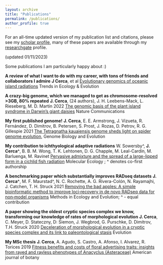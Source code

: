 ```yaml
---
layout: archive
title: "Publications"
permalink: /publications/
author_profile: true
---
```


For an all-time updated version of my publication list and citations, please see my [scholar profile](https://scholar.google.pt/citations?user=ZI1vWPEAAAAJ&hl=en), many of these papers are available through my [researchgate](https://www.researchgate.net/profile/Jose_Cerca) profile.

(updated 01/11/2023)

Some publications I am particularly happy about :)

**A review of what I want to do with my career, with tons of friends and collaborators I admire** **J Cerca**, et al [Evolutionary genomics of oceanic island radiations](https://www.sciencedirect.com/science/article/pii/S0169534723000320) Trends in Ecology & Evolution	

**A crazy-big genome, which we managed to get as chromosome-resolved >3GB, 80% repeated** **J. Cerca**, (24 authors), J. H. Leebens-Mack, L. Rieseberg, M. D. Martin 2022 [The genomic basis of the plant island syndrome in Darwin’s giant daisies](https://www.nature.com/articles/s41467-022-31280-w) Nature Communications

**My first published genome!** **J. Cerca**, E. E. Armstrong, J. Vizueta, R. Fernández, D. Dimitrov, B. Petersen, S. Prost, J. Rozas, D. Petrov, R. G. Gillespie 2021 [The Tetragnatha kauaiensis genome sheds light on spider genome evolution](https://academic.oup.com/gbe/article/13/12/evab262/6443144), Genome Biology and Evolution

**My contribution to ichthyological adaptive radiations** W. Sowersby^, **J. Cerca^**, B. B. M. Wong, T. K. Lehtonen, D. G. Chapple, M.  Leal-Cardín, M. Barluenga, M. Ravinet [Pervasive admixture and the spread of a large-lipped form in a cichlid fish radiation](https://onlinelibrary.wiley.com/doi/10.1111/mec.16139) Molecular Ecology ; ^ denotes co-first authorship

**A benchmarking paper which substantially improves RADseq datasets** **J. Cerca^**, M. F. Maurstad^, N. C. Rochette, A. G. Rivera-Colón, N. Rayamajhi, J. Catchen, T. H. Struck 2021 [Removing the bad apples: A simple bioinformatic method to improve loci‐recovery in de novo RADseq data for non‐model organisms](https://besjournals.onlinelibrary.wiley.com/doi/full/10.1111/2041-210X.13562) Methods in Ecology and Evolution; ^ - equal contribution

**A paper showing the oldest cryptic species complex we know, transforming our knowledge of rates of morphological evolution** **J. Cerca**, C. Meyer, D. Stateczny, D: Siemon, J. Wegbrod, G. Purschke, D. Dimitrov, T.H. Struck 2020 [Deceleration of morphological evolution in a cryptic species complex and its link to paleontological stasis](https://onlinelibrary.wiley.com/doi/full/10.1111/evo.13884) Evolution

**My MSc thesis**  **J. Cerca**, A. Agudo, S. Castro, A. Afonso, I.  Alvarez, R. Torices 2019 [Fitness benefits and costs of floral advertising traits: insights from rayed and rayless phenotypes of Anacyclus (Asteraceae)](https://bsapubs.onlinelibrary.wiley.com/doi/full/10.1002/ajb2.1238) American journal of botany
